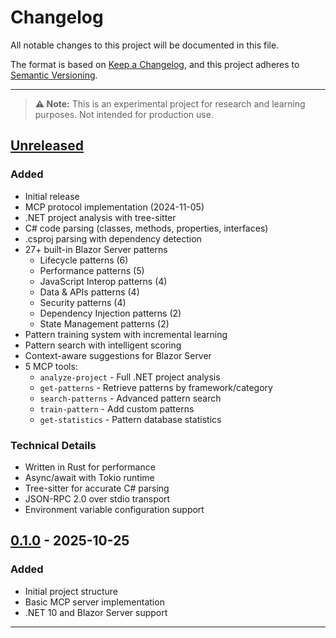 # Changelog

All notable changes to this project will be documented in this file.

The format is based on [Keep a Changelog](https://keepachangelog.com/en/1.0.0/),
and this project adheres to [Semantic Versioning](https://semver.org/spec/v2.0.0.html).

---

> **⚠️ Note:** This is an experimental project for research and learning purposes.
> Not intended for production use.

## [Unreleased]

### Added
- Initial release
- MCP protocol implementation (2024-11-05)
- .NET project analysis with tree-sitter
- C# code parsing (classes, methods, properties, interfaces)
- .csproj parsing with dependency detection
- 27+ built-in Blazor Server patterns
  - Lifecycle patterns (6)
  - Performance patterns (5)
  - JavaScript Interop patterns (4)
  - Data & APIs patterns (4)
  - Security patterns (4)
  - Dependency Injection patterns (2)
  - State Management patterns (2)
- Pattern training system with incremental learning
- Pattern search with intelligent scoring
- Context-aware suggestions for Blazor Server
- 5 MCP tools:
  - `analyze-project` - Full .NET project analysis
  - `get-patterns` - Retrieve patterns by framework/category
  - `search-patterns` - Advanced pattern search
  - `train-pattern` - Add custom patterns
  - `get-statistics` - Pattern database statistics

### Technical Details
- Written in Rust for performance
- Async/await with Tokio runtime
- Tree-sitter for accurate C# parsing
- JSON-RPC 2.0 over stdio transport
- Environment variable configuration support

## [0.1.0] - 2025-10-25

### Added
- Initial project structure
- Basic MCP server implementation
- .NET 10 and Blazor Server support

---

[Unreleased]: https://github.com/scopweb/mcp-dotnet-context/compare/v0.1.0...HEAD
[0.1.0]: https://github.com/scopweb/mcp-dotnet-context/releases/tag/v0.1.0
